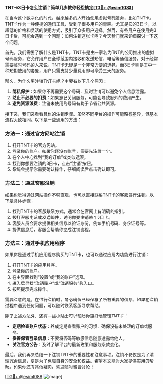 **TNT卡3日卡怎么注销？简单几步教你轻松搞定[[TG💪+ @esim1088](https://t.me/s/esim1088)]**

在当今这个数字化的时代，越来越多的人开始使用虚拟号码服务，比如TNT卡。TNT卡作为一种便捷的通讯工具，受到了很多用户的青睐。尤其是它的3日卡，以超低的价格和灵活的使用方式，吸引了众多用户选择。然而，有些用户在使用完3日卡后，可能会遇到一个问题：如何注销这张卡呢？今天我们就来详细探讨一下这个问题。

首先，我们需要了解什么是TNT卡。TNT卡是由一家名为TNT的公司推出的虚拟号码服务，它允许用户在全球范围内接收和发送短信、电话等通信服务。对于经常需要临时号码的人来说，TNT卡无疑是一个非常方便的选择。而3日卡则是其中一种短期使用的套餐，用户只需支付少量费用即可享受三天的服务。

那么，为什么要注销TNT卡呢？主要有以下几个原因：

1. **隐私保护**：如果你不再需要这个号码，及时注销可以避免个人信息泄露。
2. **防止不必要的扣费**：如果忘记关闭服务，可能会导致额外的费用产生。
3. **避免资源浪费**：注销未使用的号码有助于节省公共资源。

接下来，我们来看看具体的注销步骤。虽然不同平台的操作可能略有差异，但基本流程大致相同。以下是一些通用的方法：

### 方法一：通过官方网站注销

1. 打开TNT卡的官方网站。
2. 登录你的账户。如果你还没有账号，需要先注册一个。
3. 在个人中心找到“我的订单”或类似选项。
4. 找到你想要注销的3日卡，点击“注销”按钮。
5. 系统会提示你需要确认操作，仔细阅读后点击确认即可。

### 方法二：通过客服注销

如果你觉得通过网站操作不够直观，也可以直接联系TNT卡的客服进行注销。以下是具体步骤：

1. 找到TNT卡的客服联系方式，通常会在官网上有明确的指引。
2. 拨打客服电话或发送邮件，说明你要注销某个3日卡。
3. 客服人员会要求提供相关信息以验证身份，例如手机号码、身份证号等。
4. 提供信息后，客服会帮助你完成注销流程。

### 方法三：通过手机应用程序

如果你是通过手机应用程序购买的TNT卡，也可以通过应用内功能进行注销：

1. 打开TNT卡的应用程序。
2. 登录你的账户。
3. 在主界面找到“设置”或“我的账户”选项。
4. 进入后寻找“注销账户”或“注销服务”的入口。
5. 按照提示完成操作。

需要注意的是，在进行注销时，务必确保已经保存了所有重要的信息。如果在注销过程中遇到任何问题，可以随时联系客服寻求帮助。

除了上述方法外，还有一些小贴士可以帮助你更好地管理TNT卡：

- **定期检查账户状态**：养成定期查看账户的习惯，确保没有未处理的订单或服务。
- **妥善保管登录信息**：不要将密码等敏感信息随意透露给他人。
- **关注官方公告**：及时了解平台的最新政策和服务条款变化。

最后，我们再来总结一下注销TNT卡的重要性和注意事项。注销不仅仅是为了清理冗余信息，更是为了保障自身的安全和权益。希望本文能为大家提供实用的帮助。如果你还有其他疑问，欢迎随时留言讨论！

[[TG💪+ @esim1088](https://t.me/s/esim1088) ![Image](https://i.postimg.cc/4NQfJmqS/Snipaste-2025-05-13-00-14-12.png)]